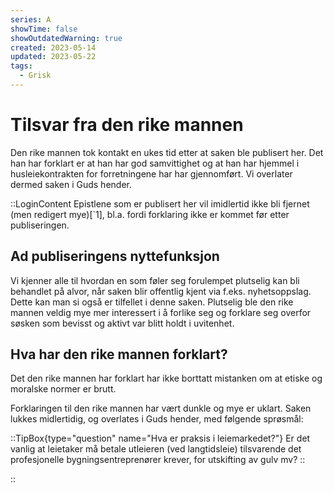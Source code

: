 ```yaml
---
series: A
showTime: false
showOutdatedWarning: true
created: 2023-05-14
updated: 2023-05-22
tags:
  - Grisk
---
```


# Tilsvar fra den rike mannen
Den rike mannen tok kontakt en ukes tid etter at saken ble publisert her. Det han har forklart er at han har god samvittighet og at han har hjemmel i husleiekontrakten for forretningene har har gjennomført. Vi overlater dermed saken i Guds hender.

::LoginContent
Epistlene som er publisert her vil imidlertid ikke bli fjernet (men redigert mye)[`1], bl.a. fordi forklaring ikke er kommet før etter publiseringen.

## Ad publiseringens nyttefunksjon
Vi kjenner alle til hvordan en som føler seg forulempet plutselig kan bli behandlet på alvor, når saken blir offentlig kjent via f.eks. nyhetsoppslag. Dette kan man si også er tilfellet i denne saken. Plutselig ble den rike mannen veldig mye mer interessert i å forlike seg og forklare seg overfor søsken som bevisst og aktivt var blitt holdt i uvitenhet.

## Hva har den rike mannen forklart?
Det den rike mannen har forklart har ikke borttatt mistanken om at etiske og moralske normer er brutt.

Forklaringen til den rike mannen har vært dunkle og mye er uklart. Saken lukkes midlertidig, og overlates i Guds hender, med følgende sprøsmål:

::TipBox{type="question" name="Hva er praksis i leiemarkedet?"}
Er det vanlig at leietaker må betale utleieren (ved langtidsleie) tilsvarende det profesjonelle bygningsentreprenører krever, for utskifting av gulv mv?
::

::

[^1]: Epistelen til den rike mann og vedlegg med tall og regnestykker er rediget og omsrkevet helt igjennom.